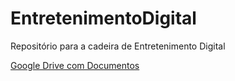 # EntretenimentoDigital
Repositório para a cadeira de Entretenimento Digital

[Google Drive com Documentos](https://drive.google.com/drive/u/0/folders/1M4WFt50s06slRaa2qWuTCICvtGR7w_98)
